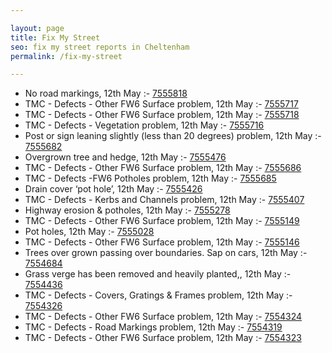 ```yaml
---

layout: page
title: Fix My Street
seo: fix my street reports in Cheltenham
permalink: /fix-my-street

---
```


<!-- fix_marker starts -->

- No road markings, 12th May :- [7555818](https://www.fixmystreet.com/report/7555818)
- TMC - Defects - Other FW6  Surface problem, 12th May :- [7555717](https://www.fixmystreet.com/report/7555717)
- TMC - Defects - Other FW6  Surface problem, 12th May :- [7555718](https://www.fixmystreet.com/report/7555718)
- TMC - Defects - Vegetation problem, 12th May :- [7555716](https://www.fixmystreet.com/report/7555716)
- Post or sign leaning slightly (less than 20 degrees) problem, 12th May :- [7555682](https://www.fixmystreet.com/report/7555682)
- Overgrown tree and hedge, 12th May :- [7555476](https://www.fixmystreet.com/report/7555476)
- TMC - Defects - Other FW6  Surface problem, 12th May :- [7555686](https://www.fixmystreet.com/report/7555686)
- TMC - Defects -FW6 Potholes problem, 12th May :- [7555685](https://www.fixmystreet.com/report/7555685)
- Drain cover ‘pot hole’, 12th May :- [7555426](https://www.fixmystreet.com/report/7555426)
- TMC - Defects - Kerbs and Channels problem, 12th May :- [7555407](https://www.fixmystreet.com/report/7555407)
- Highway erosion & potholes, 12th May :- [7555278](https://www.fixmystreet.com/report/7555278)
- TMC - Defects - Other FW6  Surface problem, 12th May :- [7555149](https://www.fixmystreet.com/report/7555149)
- Pot holes, 12th May :- [7555028](https://www.fixmystreet.com/report/7555028)
- TMC - Defects - Other FW6  Surface problem, 12th May :- [7555146](https://www.fixmystreet.com/report/7555146)
- Trees over grown passing over boundaries. Sap on cars, 12th May :- [7554684](https://www.fixmystreet.com/report/7554684)
- Grass verge has been removed and heavily planted,, 12th May :- [7554436](https://www.fixmystreet.com/report/7554436)
- TMC - Defects - Covers, Gratings & Frames problem, 12th May :- [7554326](https://www.fixmystreet.com/report/7554326)
- TMC - Defects - Other FW6  Surface problem, 12th May :- [7554324](https://www.fixmystreet.com/report/7554324)
- TMC - Defects - Road Markings problem, 12th May :- [7554319](https://www.fixmystreet.com/report/7554319)
- TMC - Defects - Other FW6  Surface problem, 12th May :- [7554323](https://www.fixmystreet.com/report/7554323)

<!-- fix_marker ends -->